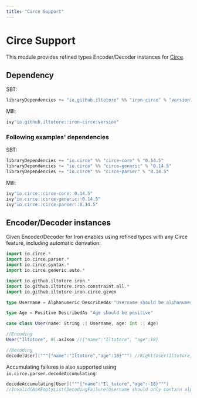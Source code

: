 ```yaml
---
title: "Circe Support"
---
```


# Circe Support

This module provides refined types Encoder/Decoder instances for [Circe](https://circe.github.io/circe/).

## Dependency

SBT:

```scala 
libraryDependencies += "io.github.iltotore" %% "iron-circe" % "version"
```

Mill:

```scala 
ivy"io.github.iltotore::iron-circe:version"
```

### Following examples' dependencies

SBT:

```scala 
libraryDependencies += "io.circe" %% "circe-core" % "0.14.5"
libraryDependencies += "io.circe" %% "circe-generic" % "0.14.5"
libraryDependencies += "io.circe" %% "circe-parser" % "0.14.5"
```

Mill:

```scala 
ivy"io.circe::circe-core::0.14.5"
ivy"io.circe::circe-generic::0.14.5"
ivy"io.circe::circe-parser::0.14.5"
```

## Encoder/Decoder instances

Given Encoder/Decoder for Iron enables using refined types with any Circe feature, including automatic derivation:

```scala 
import io.circe.*
import io.circe.parser.*
import io.circe.syntax.*
import io.circe.generic.auto.*

import io.github.iltotore.iron.*
import io.github.iltotore.iron.constraint.all.*
import io.github.iltotore.iron.circe.given

type Username = Alphanumeric DescribedAs "Username should be alphanumeric"

type Age = Positive DescribedAs "Age should be positive"

case class User(name: String :| Username, age: Int :| Age)

//Encoding
User("Iltotore", 8).asJson //{"name":"Iltotore", "age":18}

//Decoding
decode[User]("""{"name":"Iltotore","age":18}""") //Right(User(Iltotore, 18))
```

Accumulating failures is also supported using `io.circe.parser.decodeAccumulating`:

```scala 
decodeAccumulating[User]("""{"name":"Il_totore","age":-18}""")
//Invalid(NonEmptyList(DecodingFailure(Username should only contain alphanumeric characters., List(DownField(name))), DecodingFailure(Age should be positive, List(DownField(age)))))
```
